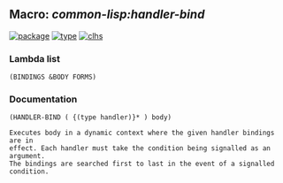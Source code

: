 ## Macro: ***common-lisp:handler-bind***
[![package](https://img.shields.io/badge/Package-COMMON--LISP-5f9ea0.svg?style=social&colorA=999999)](../) [![type](https://img.shields.io/badge/Type-Macro-5f9ea0.svg?style=social&colorA=999999)](../#macro) [![clhs](https://img.shields.io/badge/CLHS-HANDLER--BIND-5f9ea0.svg?style=social&colorA=999999)](http://www.lispworks.com/documentation/HyperSpec/Body/m_handle.htm) 
### Lambda list
```
(BINDINGS &BODY FORMS)
```
### Documentation
```
(HANDLER-BIND ( {(type handler)}* ) body)

Executes body in a dynamic context where the given handler bindings are in
effect. Each handler must take the condition being signalled as an argument.
The bindings are searched first to last in the event of a signalled
condition.
```

